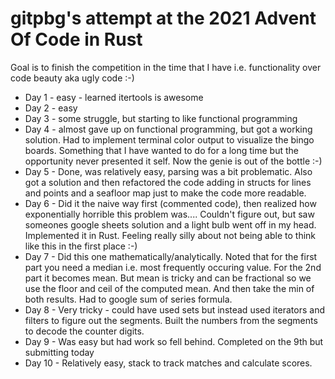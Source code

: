 # gitpbg's attempt at the 2021 Advent Of Code in Rust
Goal is to finish the competition in the time that I have i.e. functionality over code beauty aka ugly code :-)

* Day 1 - easy - learned itertools is awesome
* Day 2 - easy
* Day 3 - some struggle, but starting to like functional programming
* Day 4 - almost gave up on functional programming, but got a working solution.  Had to implement terminal color output to visualize the bingo boards.  Something that I have wanted to do for a long time but the opportunity never presented it self.  Now the genie is out of the bottle :-)
* Day 5 - Done, was relatively easy, parsing was a bit problematic.  Also got a solution and then refactored the code adding in structs for lines and points and a seafloor map just to make the code more readable.
* Day 6 - Did it the naive way first (commented code), then realized how exponentially horrible this problem was....  Couldn't figure out, but saw someones google sheets solution and a light bulb went off in my head.  Implemented it in Rust.  Feeling really silly about not being able to think like this in the first place :-)
* Day 7 - Did this one mathematically/analytically.  Noted that for the first part you need a median i.e. most frequently occuring value.  For the 2nd part it becomes mean. But mean is tricky and can be fractional so we use the floor and ceil of the computed mean.  And then take the min of both results.  Had to google sum of series formula.
* Day 8 - Very tricky - could have used sets but instead used iterators and filters to figure out the segments.  Built the numbers from the segments to decode the counter digits.
* Day 9 - Was easy but had work so fell behind.  Completed on the 9th but submitting today
* Day 10 - Relatively easy, stack to track matches and calculate scores.


